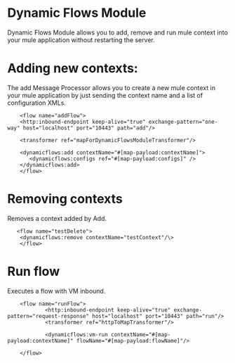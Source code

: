 Dynamic Flows Module
====================

Dynamic Flows Module allows you to add, remove and run mule context into your mule application without restarting the
server.

Adding new contexts:
===================

The add Message Processor allows you to create a new mule context in your mule application by just sending the context name
and a list of configuration XMLs.


        <flow name="addFlow">
        <http:inbound-endpoint keep-alive="true" exchange-pattern="one-way" host="localhost" port="10443" path="add"/>

        <transformer ref="mapForDynamicFlowsModuleTransformer"/>

        <dynamicflows:add contextName="#[map-payload:contextName]">
           <dynamicflows:configs ref="#[map-payload:configs]" />
        </dynamicflows:add>
        </flow>


Removing contexts
=================

 Removes a context added by Add.

       <flow name="testDelete">
        <dynamicflows:remove contextName="testContext"/\>
        </flow>


Run flow
========

Executes a flow with VM inbound.

        <flow name="runFlow">
                <http:inbound-endpoint keep-alive="true" exchange-pattern="request-response" host="localhost" port="10443" path="run"/>
                <transformer ref="httpToMapTransformer"/>

                <dynamicflows:vm-run contextName="#[map-payload:contextName]" flowName="#[map-payload:flowName]"/>

        </flow>
